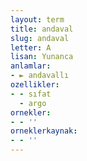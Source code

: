 ```yaml
---
layout: term
title: andaval
slug: andaval
letter: A
lisan: Yunanca
anlamlar:
- ► andavallı
ozellikler:
- - sıfat
  - argo
ornekler:
- - ''
orneklerkaynak:
- - ''
---
```


